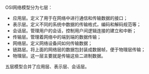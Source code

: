 OSI网络模型分为七层：
- 应用层。定义了用于在网络中进行通信和传输数据的接口；
- 表示层。定义不同的系统中数据的传输格式，编码和解码规范等；
- 会话层。管理用户的会话，控制用户间逻辑连接的建立和中断；
- 传输层。管理着网络中的端到端的数据传输；
- 网络层。定义网络设备间如何传输数据；
- 链路层。将上面的网络层的数据包封装成数据帧，便于物理层传输；
- 物理层。这一层主要就是传输这些二进制数据。

五层模型合并了应用层、表示层、会话层。
